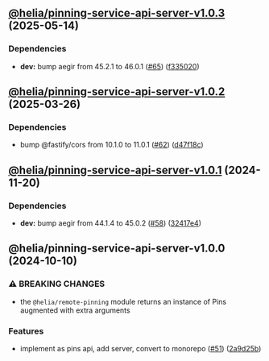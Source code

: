 ## [@helia/pinning-service-api-server-v1.0.3](https://github.com/ipfs/helia-remote-pinning/compare/@helia/pinning-service-api-server-1.0.2...@helia/pinning-service-api-server-1.0.3) (2025-05-14)

### Dependencies

* **dev:** bump aegir from 45.2.1 to 46.0.1 ([#65](https://github.com/ipfs/helia-remote-pinning/issues/65)) ([f335020](https://github.com/ipfs/helia-remote-pinning/commit/f335020132df0e644184ef90574c10a69a0000e9))

## [@helia/pinning-service-api-server-v1.0.2](https://github.com/ipfs/helia-remote-pinning/compare/@helia/pinning-service-api-server-1.0.1...@helia/pinning-service-api-server-1.0.2) (2025-03-26)

### Dependencies

* bump @fastify/cors from 10.1.0 to 11.0.1 ([#62](https://github.com/ipfs/helia-remote-pinning/issues/62)) ([d47f18c](https://github.com/ipfs/helia-remote-pinning/commit/d47f18cee99b379cda878a1a73cb04212051dbb3))

## [@helia/pinning-service-api-server-v1.0.1](https://github.com/ipfs/helia-remote-pinning/compare/@helia/pinning-service-api-server-1.0.0...@helia/pinning-service-api-server-1.0.1) (2024-11-20)

### Dependencies

* **dev:** bump aegir from 44.1.4 to 45.0.2 ([#58](https://github.com/ipfs/helia-remote-pinning/issues/58)) ([32417e4](https://github.com/ipfs/helia-remote-pinning/commit/32417e48286516f7969f26906af1109087b104b2))

## @helia/pinning-service-api-server-v1.0.0 (2024-10-10)

### ⚠ BREAKING CHANGES

* the `@helia/remote-pinning` module returns an instance of Pins augmented with extra arguments

### Features

* implement as pins api, add server, convert to monorepo ([#51](https://github.com/ipfs/helia-remote-pinning/issues/51)) ([2a9d25b](https://github.com/ipfs/helia-remote-pinning/commit/2a9d25b850fca56c7b30518c0cf0625b88fcf781))
